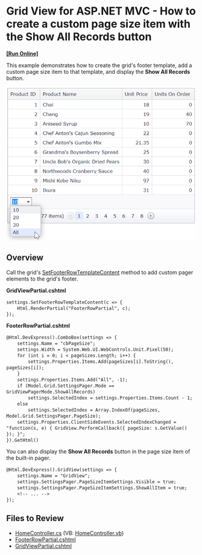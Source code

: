 # Grid View for ASP.NET MVC - How to create a custom page size item with the Show All Records button
<!-- run online -->
**[[Run Online]](https://codecentral.devexpress.com/t190979/)**
<!-- run online end -->

This example demonstrates how to create the grid's footer template, add a custom page size item to that template, and display the **Show All Records** button.

![Custom page size item](customPager.png)

## Overview

Call the grid's [SetFooterRowTemplateContent](https://docs.devexpress.com/AspNetMvc/DevExpress.Web.Mvc.GridViewSettings.SetFooterRowTemplateContent.overloads) method to add custom pager elements to the grid's footer.

**GridViewPartial.cshtml**

```cshtml
settings.SetFooterRowTemplateContent(c => {
    Html.RenderPartial("FooterRowPartial", c);
});
```

**FooterRowPartial.cshtml**

```cshtml
@Html.DevExpress().ComboBox(settings => {
    settings.Name = "cbPageSize";
    settings.Width = System.Web.UI.WebControls.Unit.Pixel(50);
    for (int i = 0; i < pageSizes.Length; i++) {
        settings.Properties.Items.Add(pageSizes[i].ToString(), pageSizes[i]);
    }
    settings.Properties.Items.Add("All", -1);
    if (Model.Grid.SettingsPager.Mode == GridViewPagerMode.ShowAllRecords) 
        settings.SelectedIndex = settings.Properties.Items.Count - 1;
    else
        settings.SelectedIndex = Array.IndexOf(pageSizes, Model.Grid.SettingsPager.PageSize);
    settings.Properties.ClientSideEvents.SelectedIndexChanged = "function(s, e) { GridView.PerformCallback({ pageSize: s.GetValue() }); }";
}).GetHtml()
```

You can also display the **Show All Records** button in the page size item of the built-in pager.

```cshtml
@Html.DevExpress().GridView(settings => {
    settings.Name = "GridView";
    settings.SettingsPager.PageSizeItemSettings.Visible = true;
    settings.SettingsPager.PageSizeItemSettings.ShowAllItem = true;
    <!-- ... -->
});
```

## Files to Review

* [HomeController.cs](./CS/Controllers/HomeController.cs) (VB: [HomeController.vb](./VB/Controllers/HomeController.vb))
* [FooterRowPartial.cshtml](./CS/Views/Home/FooterRowPartial.cshtml)
* [GridViewPartial.cshtml](./CS/Views/Home/GridViewPartial.cshtml)
